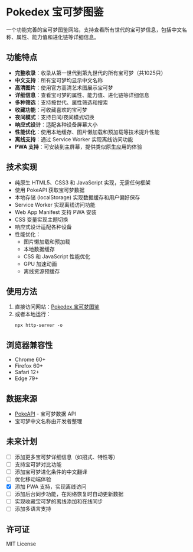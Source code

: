 # Pokedex 宝可梦图鉴

一个功能完善的宝可梦图鉴网站，支持查看所有世代的宝可梦信息，包括中文名称、属性、能力值和进化链等详细信息。

## 功能特点

- **完整收录**：收录从第一世代到第九世代的所有宝可梦（共1025只）
- **中文支持**：所有宝可梦均显示中文名称
- **高清图片**：使用官方高清艺术图展示宝可梦
- **详细信息**：查看宝可梦的属性、能力值、进化链等详细信息
- **多种筛选**：支持按世代、属性筛选和搜索
- **收藏功能**：可收藏喜欢的宝可梦
- **夜间模式**：支持日间/夜间模式切换
- **响应式设计**：适配各种设备屏幕大小
- **性能优化**：使用本地缓存、图片懒加载和预加载等技术提升性能
- **离线支持**：通过 Service Worker 实现离线访问功能
- **PWA 支持**：可安装到主屏幕，提供类似原生应用的体验

## 技术实现

- 纯原生 HTML5、CSS3 和 JavaScript 实现，无需任何框架
- 使用 PokeAPI 获取宝可梦数据
- 本地存储 (localStorage) 实现数据缓存和用户偏好保存
- Service Worker 实现离线访问功能
- Web App Manifest 支持 PWA 安装
- CSS 变量实现主题切换
- 响应式设计适配各种设备
- 性能优化：
  - 图片懒加载和预加载
  - 本地数据缓存
  - CSS 和 JavaScript 性能优化
  - GPU 加速动画
  - 离线资源预缓存

## 使用方法

1. 直接访问网站：[Pokedex 宝可梦图鉴](https://github.com/OrangeArms/pokedex)
2. 或者本地运行：
   ```
   npx http-server -o
   ```

## 浏览器兼容性

- Chrome 60+
- Firefox 60+
- Safari 12+
- Edge 79+

## 数据来源

- [PokeAPI](https://pokeapi.co/) - 宝可梦数据 API
- 宝可梦中文名称由开发者整理

## 未来计划

- [ ] 添加更多宝可梦详细信息（如招式、特性等）
- [ ] 支持宝可梦对比功能
- [ ] 添加宝可梦进化条件的中文翻译
- [ ] 优化移动端体验
- [x] 添加 PWA 支持，实现离线访问
- [ ] 添加后台同步功能，在网络恢复时自动更新数据
- [ ] 实现收藏宝可梦的离线添加和在线同步
- [ ] 添加多语言支持

## 许可证

MIT License